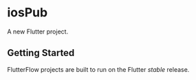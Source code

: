 # iosPub

A new Flutter project.

## Getting Started

FlutterFlow projects are built to run on the Flutter _stable_ release.
